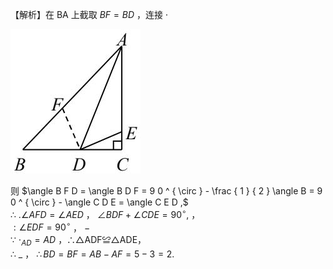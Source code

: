 【解析】在 BA 上截取 $B F { = } B D$ ，连接 $\cdot$

![](<../../qs_image_DB/专题1-6_二倍角的解题策略：倍半角模型与绝配角（解析版）_/e6a01fff2681ef84d49ee4adc83f3ffdf85f838eca11be28e1539aa8c40948e2.jpg>)

则 $\angle B F D = \angle B D F = 9 0 ^ { \circ } - \frac { 1 } { 2 } \angle B = 9 0 ^ { \circ } - \angle C D E = \angle C E D ,$   
∴ $. \angle A F D = \angle A E D$ ， $\angle B D F + \angle C D E { = } 9 0 ^ { \circ } ,$ ，  
$: \angle E D F = 9 0 ^ { \circ }$ ， $-$   
∵ $\cdot _ { A D } { = } A D$ ，∴△ADF≌△ADE，  
∴ $\_$ ， $\therefore B D = B F = A B - A F = 5 - 3 = 2 .$
